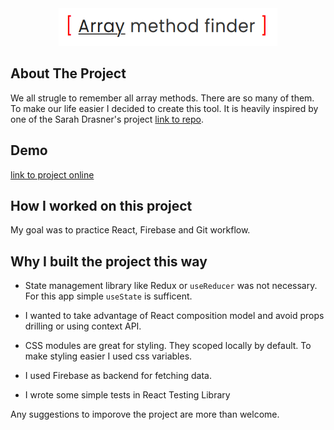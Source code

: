 <div style="text-align:center">
<img src="/public/logo.png" alt="Project logo" width="350" height="60"/>
</div>

## About The Project

We all strugle to remember all array methods. There are so many of them. To make our life easier I
decided to create this tool. It is heavily inspired by one of the Sarah Drasner's project
<a href="https://github.com/sdras/array-explorer" rel="noreferrer" target="_blank">link to repo</a>.

## Demo

<a href="https://array-method-finder.netlify.app" rel="noreferrer" target="_blank">link to project
online</a>

## How I worked on this project

My goal was to practice React, Firebase and Git workflow.

## Why I built the project this way

- State management library like Redux or `useReducer` was not necessary. For this app simple
  `useState` is sufficent.

- I wanted to take advantage of React composition model and avoid props drilling or using context
  API.

- CSS modules are great for styling. They scoped locally by default. To make styling easier I used
  css variables.

- I used Firebase as backend for fetching data.

- I wrote some simple tests in React Testing Library


Any suggestions to imporove the project are more than welcome.
